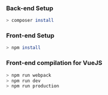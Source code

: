 ### Back-end Setup

``` bash
> composer install
```

### Front-end Setup

``` bash
> npm install
```

### Front-end compilation for VueJS

``` bash
> npm run webpack
> npm run dev
> npm run production
```